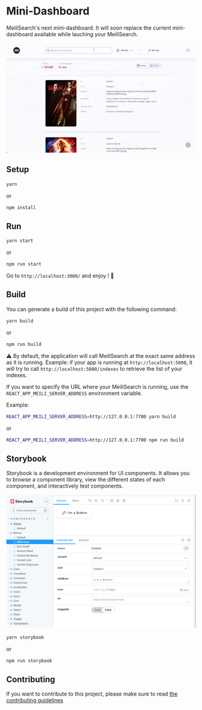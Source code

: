# Mini-Dashboard

MeiliSearch's next mini-dashboard. It will soon replace the current mini-dashboard available while lauching your MeiliSearch.

<p align="center">
  <img src="assets/trumen_quick_loop.gif" alt="Web interface gif" />
</p>

## Setup

```bash
yarn
```

or

```bash
npm install
```

## Run

```bash
yarn start
```

or

```bash
npm run start
```

Go to `http://localhost:3000/` and enjoy ! 🎉

## Build

You can generate a build of this project with the following command:

```bash
yarn build
```

or

```bash
npm run build
```

⚠️ By default, the application will call MeiliSearch at the exact same address as it is running.
Example: if your app is running at `http://localhost:5000`, it will try to call `http://localhost:5000/indexes` to retrieve the list of your indexes.

If you want to specify the URL where your MeiliSearch is running, use the `REACT_APP_MEILI_SERVER_ADDRESS` environment variable.

Example:

```bash
REACT_APP_MEILI_SERVER_ADDRESS=http://127.0.0.1:7700 yarn build
```

or

```bash
REACT_APP_MEILI_SERVER_ADDRESS=http://127.0.0.1:7700 npm run build
```

## Storybook

Storybook is a development environment for UI components. It allows you to browse a component library, view the different states of each component, and interactively test components.

![Storybook](assets/storybook.png)

```bash
yarn storybook
```

or

```bash
npm run storybook
```

## Contributing

If you want to contribute to this project, please make sure to read [the contributing guidelines](./CONTRIBUTING.md)
